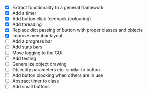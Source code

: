 - [x] Extract functionality to a general framework
- [x] Add a timer
- [x] Add button click feedback (colouring)
- [x] Add threading
- [x] Replace dict passing of button with proper classes and objects
- [x] Improve menubar layout
- [ ] Add a progress bar
- [ ] Add stats bars
- [ ] Move logging to the GUI
- [ ] Add testing
- [ ] Generalize object drawing
- [ ] Objectify parameters etc. similar to button
- [ ] Add button blocking when others are in use
- [ ] Abstract timer to class
- [ ] Add small buttons
